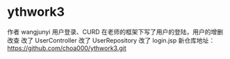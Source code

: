 # ythwork3
作者 wangjunyi
用户登录、CURD
在老师的框架下写了用户的登陆，用户的增删改查
改了 UserController
改了 UserRepository
改了 login.jsp
新仓库地址：https://github.com/choa000/ythwork3.git

